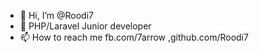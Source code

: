 - 👋 Hi, I’m @Roodi7
- 👀 PHP/Laravel Junior developer
- 📫 How to reach me fb.com/7arrow ,github.com/Roodi7
